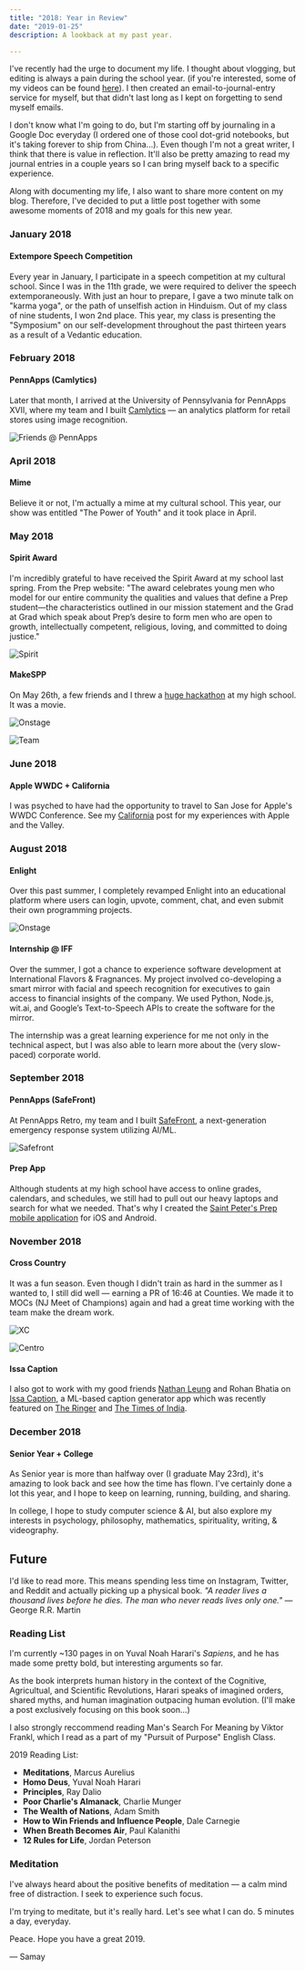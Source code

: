 ```yaml
---
title: "2018: Year in Review"
date: "2019-01-25"
description: A lookback at my past year.

---
```


I've recently had the urge to document my life. I thought about vlogging, but editing is always a pain during the school year. (if you're interested, some of my videos can be found [here](https://youtube.com/samayshamdasani)). I then created an email-to-journal-entry service for myself, but that didn't last long as I kept on forgetting to send myself emails.

I don't know what I'm going to do, but I'm starting off by journaling in a Google Doc everyday (I ordered one of those cool dot-grid notebooks, but it's taking forever to ship from China...). Even though I'm not a great writer, I think that there is value in reflection. It'll also be pretty amazing to read my journal entries in a couple years so I can bring myself back to a specific experience.

Along with documenting my life, I also want to share more content on my blog. Therefore, I've decided to put a little post together with some awesome moments of 2018 and my goals for this new year.

### January 2018

#### Extempore Speech Competition

Every year in January, I participate in a speech competition at my cultural school. Since I was in the 11th grade, we were required to deliver the speech extemporaneously. With just an hour to prepare, I gave a two minute talk on "karma yoga", or the path of unselfish action in Hinduism. Out of my class of nine students, I won 2nd place. This year, my class is presenting the "Symposium" on our self-development throughout the past thirteen years as a result of a Vedantic education.

### February 2018

#### PennApps (Camlytics)

Later that month, I arrived at the University of Pennsylvania for PennApps XVII, where my team and I built [Camlytics](https://devpost.com/software/camlytics) — an analytics platform for retail stores using image recognition.

![Friends @ PennApps](pennappsxvii.jpg)

### April 2018

#### Mime

Believe it or not, I'm actually a mime at my cultural school. This year, our show was entitled "The Power of Youth" and it took place in April.

### May 2018

#### Spirit Award

I'm incredibly grateful to have received the Spirit Award at my school last spring. From the Prep website: "The award celebrates young men who model for our entire community the qualities and values that define a Prep student—the characteristics outlined in our mission statement and the Grad at Grad which speak about Prep’s desire to form men who are open to growth, intellectually competent, religious, loving, and committed to doing justice."

![Spirit](spirit.jpg)

#### MakeSPP

On May 26th, a few friends and I threw a [huge hackathon](https://makespp.com) at my high school. It was a movie.

![Onstage](speech.png)

![Team](team.png)

### June 2018

#### Apple WWDC + California

I was psyched to have had the opportunity to travel to San Jose for Apple's WWDC Conference. See my [California](https://shamdasani.org/cali) post for my experiences with Apple and the Valley.

### August 2018

#### Enlight

Over this past summer, I completely revamped Enlight into an educational platform where users can login, upvote, comment, chat, and even submit their own programming projects.

![Onstage](enlight.png)

#### Internship @ IFF

Over the summer, I got a chance to experience software development at International Flavors & Fragnances. My project involved co-developing a smart mirror with facial and speech recognition for executives to gain access to financial insights of the company. We used Python, Node.js, wit.ai, and Google’s Text-to-Speech APIs to create the software for the mirror.

The internship was a great learning experience for me not only in the technical aspect, but I was also able to learn more about the (very slow-paced) corporate world.

### September 2018

#### PennApps (SafeFront)

At PennApps Retro, my team and I built [SafeFront](https://devpost.com/software/safefront), a next-generation emergency response system utilizing AI/ML.

![Safefront](safefront.jpg)

#### Prep App

Although students at my high school have access to online grades, calendars, and schedules, we still had to pull out our heavy laptops and search for what we needed. That's why I created the [Saint Peter's Prep mobile application](https://itunes.apple.com/us/app/saint-peters-prep/id1382439636?mt=8) for iOS and Android.

### November 2018

#### Cross Country

It was a fun season. Even though I didn't train as hard in the summer as I wanted to, I still did well — earning a PR of 16:46 at Counties. We made it to MOCs (NJ Meet of Champions) again and had a great time working with the team make the dream work.

![XC](xc.png)

![Centro](mgcentro.png)

#### Issa Caption

I also got to work with my good friends [Nathan Leung](https://www.nathanhleung.com/) and Rohan Bhatia on [Issa Caption](https://issacaption.com), a ML-based caption generator app which was recently featured on [The Ringer](https://www.theringer.com/tech/2018/11/6/18067216/clever-instagram-captions-industry-apps-issa-caption) and [The Times of India](https://timesofindia.indiatimes.com/home/sunday-times/helping-people-write-instagram-captions-is-now-a-career/articleshow/67004294.cms).

### December 2018

#### Senior Year + College

As Senior year is more than halfway over (I graduate May 23rd), it's amazing to look back and see how the time has flown. I've certainly done a lot this year, and I hope to keep on learning, running, building, and sharing.

In college, I hope to study computer science & AI, but also explore my interests in psychology, philosophy, mathematics, spirituality, writing, & videography.

## Future

I'd like to read more. This means spending less time on Instagram, Twitter, and Reddit and actually picking up a physical book. _"A reader lives a thousand lives before he dies. The man who never reads lives only one."_ — George R.R. Martin

### Reading List

I'm currently ~130 pages in on Yuval Noah Harari's _Sapiens_, and he has made some pretty bold, but interesting arguments so far.

As the book interprets human history in the context of the Cognitive, Agricultual, and Scientific Revolutions, Harari speaks of imagined orders, shared myths, and human imagination outpacing human evolution. (I'll make a post exclusively focusing on this book soon...)

I also strongly reccommend reading Man's Search For Meaning by Viktor Frankl, which I read as a part of my "Pursuit of Purpose" English Class.

2019 Reading List:

* **Meditations**, Marcus Aurelius
* **Homo Deus**, Yuval Noah Harari
* **Principles**, Ray Dalio
* **Poor Charlie's Almanack**, Charlie Munger
* **The Wealth of Nations**, Adam Smith
* **How to Win Friends and Influence People**, Dale Carnegie
* **When Breath Becomes Air**, Paul Kalanithi
* **12 Rules for Life**, Jordan Peterson

### Meditation

I've always heard about the positive benefits of meditation — a calm mind free of distraction. I seek to experience such focus.

I'm trying to meditate, but it's really hard. Let's see what I can do. 5 minutes a day, everyday.

Peace. Hope you have a great 2019.

— Samay
<br/>
